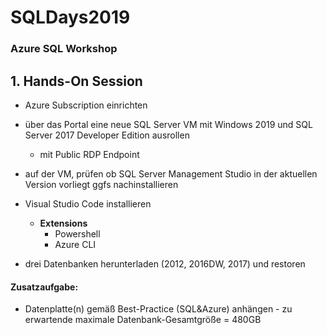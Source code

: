 # SQLDays2019
### Azure SQL Workshop

## 1. **Hands-On Session**

- Azure Subscription einrichten
- über das Portal eine neue SQL Server VM mit Windows 2019 und SQL Server 2017 Developer Edition ausrollen
  - mit Public RDP Endpoint
  
- auf der VM, prüfen ob SQL Server Management Studio in der aktuellen Version vorliegt ggfs nachinstallieren
- Visual Studio Code installieren
  - **Extensions**
    - Powershell
    - Azure CLI
    
- drei Datenbanken herunterladen (2012, 2016DW, 2017) und restoren

#### Zusatzaufgabe:
- Datenplatte(n) gemäß Best-Practice (SQL&Azure) anhängen - zu erwartende maximale Datenbank-Gesamtgröße = 480GB
